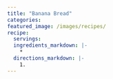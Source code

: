 ```yaml
---
title: "Banana Bread"
categories:
featured_image: /images/recipes/
recipe:
  servings: 
  ingredients_markdown: |-
    *
  directions_markdown: |-
    1.
---
```


